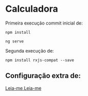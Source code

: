 # Calculadora

Primeira execução commit inicial de:

`npm install`

`ng serve`

Segunda execução de:

`npm install rxjs-compat --save`

## Configuração extra de:

[Leia-me ](leiame1.png)
[Leia-me ](leiame2.png)
